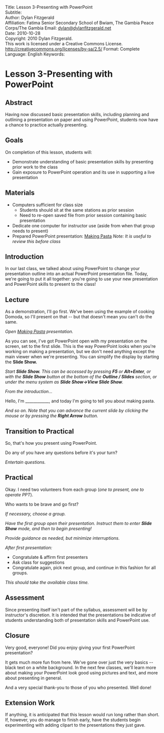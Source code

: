 Title:			Lesson 3-Presenting with PowerPoint  
Subtitle:		  	
Author:			Dylan Fitzgerald  
Affiliation:	Fatima Senior Secondary School of Bwiam, The Gambia
                Peace Corps/The Gambia
Email:			dylan@dylanfitzgerald.net  
Date:			2010-10-28  
Copyright:		2010 Dylan Fitzgerald.  
				This work is licensed under a Creative Commons License.  
				http://creativecommons.org/licenses/by-sa/2.5/
Format:			Complete
Language:		English
Keywords:		

# Lesson 3-Presenting with PowerPoint #

## Abstract ##

Having now discussed basic presentation skills, including planning and outlining a presentation on paper and using PowerPoint, students now have a chance to practice actually presenting.

## Goals ##

On completion of this lesson, students will:

 * Demonstrate understanding of basic presentation skills by presenting prior work to the class
 * Gain exposure to PowerPoint operation and its use in supporting a live presentation

## Materials ##

 * Computers sufficient for class size
	* Students should sit at the same stations as prior session
	* Need to re-open saved file from prior session containing basic presentation
  * Dedicate one computer for instructor use (aside from when that group needs to present)
  * Prepared PowerPoint presentation: [Making Pasta][] _Note: It is useful to review this before class_

[Making Pasta]: Lesson_3_Pasta_Demo.ppt

## Introduction ##

In our last class, we talked about using PowerPoint to change your presentation outline into an actual PowerPoint presentation file.  Today, we're going to put it all together: you're going to use your new presentation and PowerPoint skills to present to the class!

## Lecture ##

As a demonstration, I'll go first.  We've been using the example of cooking Domoda, so I'll present on that -- but that doesn't mean you can't do the same.

*Open [Making Pasta][] presentation.*

As you can see, I've got PowerPoint open with my presentation on the screen, set to the first slide.  This is the way PowerPoint looks when you're working on making a presentation, but we don't need anything except the main viewer when we're presenting.  You can simplify the display by starting the **Slide Show.**

*Start **Slide Show.** This can be accessed by pressing **F5** or **Alt+Enter**, or with the **Slide Show** button at the bottom of the **Outline / Slides** section, or under the menu system as **Slide Show→View Slide Show**.*

*From the introduction...*

Hello, I'm ____________, and today I'm going to tell you about making pasta.

*And so on. Note that you can advance the current slide by clicking the mouse or by pressing the **Right Arrow** button.*

## Transition to Practical ##

So, that's how you present using PowerPoint.

Do any of you have any questions before it's your turn?

*Entertain questions.*

## Practical ##

Okay.  I need two volunteers from each group (*one to present, one to operate PPT*).  

Who wants to be brave and go first?  

*If necessary, choose a group.*

*Have the first group open their presentation. Instruct them to enter **Slide Show** mode, and then to begin presenting!*

*Provide guidance as needed, but minimize interruptions.*

*After first presentation:*

* Congratulate & affirm first presenters
* Ask class for suggestions
* Congratulate again, pick next group, and continue in this fashion for all groups.

*This should take the available class time.*

## Assessment ##

Since presenting itself isn't part of the syllabus, assessment will be by instructor's discretion.  It is intended that the presentations be indicative of students understanding both of presentation skills and PowerPoint use.

## Closure ##

Very good, everyone!  Did you enjoy giving your first PowerPoint presentation?

It gets much more fun from here.  We've gone over just the very basics -- black text on a white background.  In the next few classes, we'll learn more about making your PowerPoint look good using pictures and text, and more about presenting in general.

And a very special thank-you to those of you who presented.  Well done!

## Extension Work ##

If anything, it is anticipated that this lesson would run long rather than short.  If, however, you do manage to finish early, have the students begin experimenting with adding clipart to the presentations they just gave.